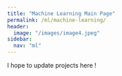 ```yaml
---
title: "Machine Learning Main Page"
permalink: /ml/machine-learning/
header:
  image: "/images/image4.jpeg"
sidebar:
  nav: "ml"
---
```


I hope to update projects here !
